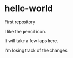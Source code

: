 # hello-world
First repository

I like the pencil icon.

It will take a few laps here.

I'm losing track of the changes.

